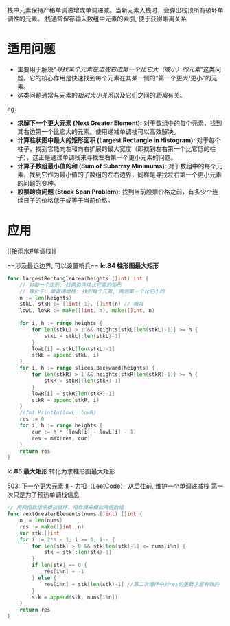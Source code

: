 栈中元素保持严格单调递增或单调递减。当新元素入栈时，会弹出栈顶所有破坏单调性的元素。
栈通常保存输入数组中元素的索引, 便于获得距离关系
# 适用问题
- 主要用于解决“*寻找某个元素左边或右边第一个比它大（或小）的元素*”这类问题。它的核心作用是快速找到每个元素在其某一侧的“第一个更大/更小”的元素。
- 这类问题通常与元素的*相对大小关系*以及它们之间的*距离*有关。

eg.
- **求解下一个更大元素 (Next Greater Element):** 对于数组中的每个元素，找到其右边第一个比它大的元素。使用递减单调栈可以高效解决。
- **计算柱状图中最大的矩形面积 (Largest Rectangle in Histogram):** 对于每个柱子，找到它能向左和向右扩展的最大宽度（即找到左右第一个比它低的柱子），这正是通过单调栈来寻找左右第一个更小元素的问题。
- **计算子数组最小值的和 (Sum of Subarray Minimums):** 对于数组中的每个元素，找到它作为最小值的子数组的左右边界，同样是寻找左右第一个更小元素的问题的变种。
- **股票跨度问题 (Stock Span Problem):** 找到当前股票价格之前，有多少个连续日子的价格低于或等于当前价格。
# 应用
[[接雨水#单调栈]]

==涉及最远边界, 可以设置哨兵==
**lc.84 柱形图最大矩形**
```go
func largestRectangleArea(heights []int) int {
	// 对每一个矩形, 找两边连续比它高的矩形
	// 等价于: 单调递增栈: 找到每个元素, 两侧第一个比它小的
	n := len(heights)
	stkL, stkR := []int{-1}, []int{n} // 哨兵
	lowL, lowR := make([]int, n), make([]int, n)
	
	for i, h := range heights {
		for len(stkL) > 1 && heights[stkL[len(stkL)-1]] >= h {
			stkL = stkL[:len(stkL)-1]
		}
		lowL[i] = stkL[len(stkL)-1]
		stkL = append(stkL, i)
	}
	for i, h := range slices.Backward(heights) {
		for len(stkR) > 1 && heights[stkR[len(stkR)-1]] >= h {
			stkR = stkR[:len(stkR)-1]
		}
		lowR[i] = stkR[len(stkR)-1]
		stkR = append(stkR, i)
	}
	//fmt.Println(lowL, lowR)
	res := 0
	for i, h := range heights {
		cur := h * (lowR[i] - lowL[i] - 1)
		res = max(res, cur)
	}
	return res
}

```

**lc.85 最大矩形**
转化为求柱形图最大矩形

[503. 下一个更大元素 II - 力扣（LeetCode）](https://leetcode.cn/problems/next-greater-element-ii/description/)
从后往前, 维护一个单调递减栈
第一次只是为了预热单调栈信息
```go
// 用两倍数组来模拟循环，用取模来模拟两倍数组
func nextGreaterElements(nums []int) []int {
	n := len(nums)
	res := make([]int, n)
	var stk []int
	for i := 2*n - 1; i >= 0; i-- {
		for len(stk) > 0 && stk[len(stk)-1] <= nums[i%n] {
			stk = stk[:len(stk)-1]
		}
		if len(stk) == 0 {
			res[i%n] = -1
		} else {
			res[i%n] = stk[len(stk)-1] //第二次循环中对res的更新才是有效的
		}
		stk = append(stk, nums[i%n])
	}
	return res
}


```
